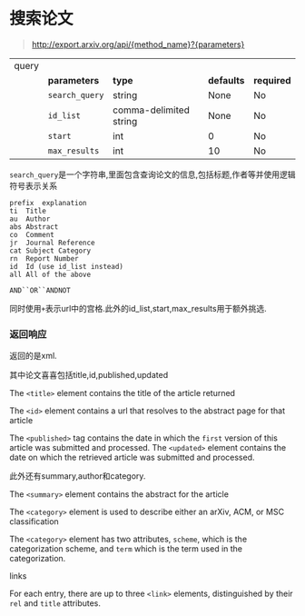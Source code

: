 # 搜索论文
> http://export.arxiv.org/api/{method_name}?{parameters}

|       |                |                        |              |              |
| ----- | -------------- | ---------------------- | ------------ | ------------ |
| query |                |                        |              |              |
|       | **parameters** | **type**               | **defaults** | **required** |
|       | `search_query` | string                 | None         | No           |
|       | `id_list`      | comma-delimited string | None         | No           |
|       | `start`        | int                    | 0            | No           |
|       | `max_results`  | int                    | 10           | No           |

`search_query`是一个字符串,里面包含查询论文的信息,包括标题,作者等并使用逻辑符号表示关系

```
prefix  explanation
ti  Title
au  Author
abs Abstract
co  Comment
jr  Journal Reference
cat Subject Category
rn  Report Number
id  Id (use id_list instead)
all All of the above
```

```
AND``OR``ANDNOT
```

同时使用`+`表示url中的宫格.此外的id_list,start,max_results用于额外挑选.



### 返回响应

返回的是xml.

其中论文喜喜包括title,id,published,updated

The `<title>` element contains the title of the article returned

The `<id>` element contains a url that resolves to the abstract page for that article

The `<published>` tag contains the date in which the `first` version of this article was submitted and processed. The `<updated>` element contains the date on which the retrieved article was submitted and processed.



此外还有summary,author和category.

The `<summary>` element contains the abstract for the article



The `<category>` element is used to describe either an arXiv, ACM, or MSC classification

The `<category>` element has two attributes, `scheme`, which is the categorization scheme, and `term` which is the term used in the categorization.



links

For each entry, there are up to three `<link>` elements, distinguished by their `rel` and `title` attributes.
